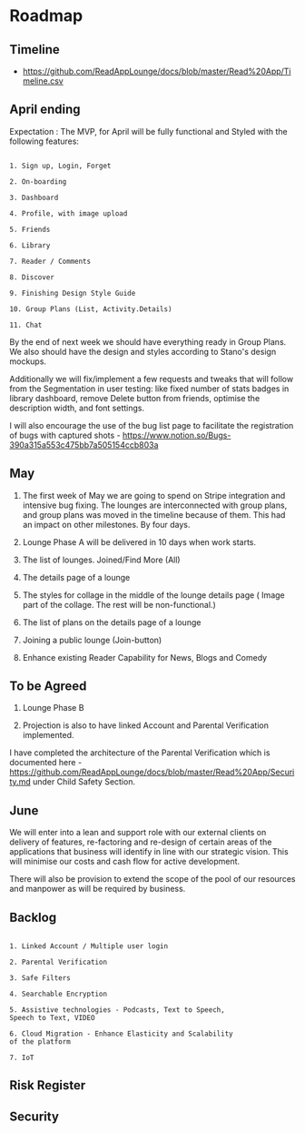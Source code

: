
# Roadmap

## Timeline

- https://github.com/ReadAppLounge/docs/blob/master/Read%20App/Timeline.csv


## April ending

Expectation : The MVP, for  April  will be fully functional and Styled with  the following features:

``` 

1. Sign up, Login, Forget

2. On-boarding

3. Dashboard

4. Profile, with image upload

5. Friends

6. Library

7. Reader / Comments

8. Discover

9. Finishing Design Style Guide

10. Group Plans (List, Activity.Details)

11. Chat

```

By the end of  next week we should have everything ready in Group Plans. We also should have the design and styles according to Stano's design mockups.

Additionally we will fix/implement a few requests and tweaks that will follow from the Segmentation in user testing: like fixed number of stats badges in library dashboard, remove Delete button from friends, optimise the description width, and font settings.

I will also encourage the use of the bug list page to facilitate the registration of bugs with captured shots -   https://www.notion.so/Bugs-390a315a553c475bb7a505154ccb803a


## May

1. The first week of May we are going to spend on Stripe integration and intensive bug fixing.  The lounges are interconnected with group plans, and  group plans was moved in the timeline because of them. This had an impact on other milestones. By four days.

2. Lounge Phase A will be delivered in 10 days when work starts. 

3. The list of lounges. Joined/Find More (All)

4. The details page of a lounge

5. The styles for collage in the middle of the lounge details page ( Image part of the collage. The rest will be non-functional.) 

6. The list of plans on the details page of a lounge

7. Joining a public lounge (Join-button)

8. Enhance existing Reader Capability for News, Blogs and  Comedy


## To be Agreed

1. Lounge Phase B

2. Projection is also to have linked Account and Parental Verification implemented.

I have completed  the architecture of the Parental Verification which is documented here - https://github.com/ReadAppLounge/docs/blob/master/Read%20App/Security.md  under Child Safety Section.



## June

We will enter into a lean and support role with our external clients on delivery of features, re-factoring and re-design of certain areas of the applications that business will identify in line with our strategic vision. This will minimise our costs and cash flow for active development. 

There will also be provision to extend the scope of the pool of our resources and manpower as will be required by business.


## Backlog

```

1. Linked Account / Multiple user login

2. Parental Verification

3. Safe Filters

4. Searchable Encryption

5. Assistive technologies - Podcasts, Text to Speech, 
Speech to Text, VIDEO

6. Cloud Migration - Enhance Elasticity and Scalability 
of the platform

7. IoT 

```


## Risk Register



## Security



